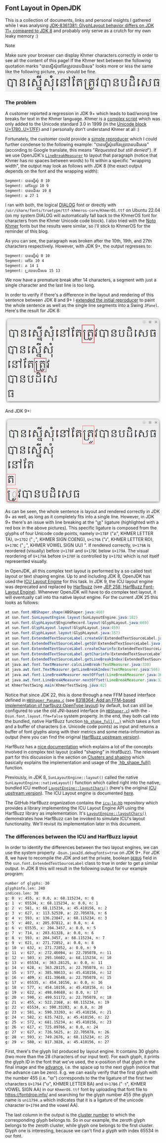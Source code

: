 ## Font Layout in OpenJDK

This is a collection of documents, links and personal insights I gathered while I was analysing [JDK-8361381: GlyphLayout behavior differs on JDK 11+ compared to JDK 8](https://bugs.openjdk.org/browse/JDK-8361381) and probably only serve as a crutch for my own leaky memory :)

> [!NOTE]
> Make sure your browser can display Khmer characters correctly in order to see all the content of this page! If the Khmer text between the following quotation marks "បានស្នើសុំនៅតែត្រូវបានបដិសេធ" looks more or less the same like the following picture, you should be fine.
> ![](./images/FullSentence.png)

### The problem

A customer reported a regression in JDK 9+ which leads to bad/wrong line breaks for text in the Khmer language. Khmer is a [complex script](https://en.wikipedia.org/wiki/Khmer_script) which was only added to the Unicode standard 3.0 in 1999 (in the [Unicode block U+1780..U+17FF](https://en.wikipedia.org/wiki/Khmer_(Unicode_block))) and I personally don't understand Khmer at all :)

Fortunately, the customer could provide a [simple reproducer](https://bugs.openjdk.org/secure/attachment/115218/KhmerTest.java) which I could further condense to the following example: "បានស្នើសុំនៅតែត្រូវបានបដិសេធ" (according to Google translate, this means "*Requested but still denied*"). If we use OpenJDK's [`LineBreakMeasurer`](https://docs.oracle.com/en/java/javase/24/docs/api/java.desktop/java/awt/font/LineBreakMeasurer.html) to layout that paragraph (notice that Khmer has no spaces between words) to fit within a specific "wrapping width", the output may look as follows with JDK 8 (the exact output depends on the font and the wrapping width):
```
Segment: បានស្នើសុំ 0 10
Segment: នៅតែត្រូវ 10 9
Segment: បានបដិសេ 19 8
Segment: ធ 27 1
```
I ran with both, the logical [DIALOG](https://docs.oracle.com/en/java/javase/24/docs/api/java.desktop/java/awt/Font.html#DIALOG) font or directly with `/usr/share/fonts/truetype/ttf-khmeros-core/KhmerOS.ttf` on Ubuntu 22.04 (on my system DIALOG will automatically fall back to the KhmerOS font for characters from the Khmer Unicode code block). I also tried with the [Noto Khmer](https://fonts.google.com/noto/specimen/Noto+Serif+Khmer) fonts but the results were similar, so I'll stick to KhmerOS for the reminder of this blog.

As you can see, the paragraph was broken after the 10th, 19th, and 27th characters respectively. However, with JDK 9+, the output regresses to:
```
Segment: បានស្នើសុំ 0 10
Segment: នៅតែ 10 4
Segment: ត 14 1
Segment: ្រូវបានបដិសេធ 15 13
```
We now have a premature break after 14 characters, a segment with just a single character and the last line is too long.

In order to verify if there's a difference in the layout and rendering of this sentence between JDK 8 and 9+ I [extended the initial reproducer](./src/java/KhmerTestSwing.java) to paint the whole sentence as well as the single line segments into a Swing `JPanel`. Here's the result for JDK 8:

![](./images/KhmerTestSwing_Corretto8.png)

And JDK 9+:

![](./images/KhmerTestSwing_Corretto21.png)

As can be seen, the whole sentence is layout and rendered correctly in JDK 9+ as well, as long as it completely fits into a single line. However, in JDK 9+ there's an issue with line breaking at the "ត្រូ" ligature (highlighted with a red box in the above pictures). This specific ligature is composed from the glyphs of four Unicode code  points, namely `U+178F` ("ត", KHMER LETTER TA), `U+17D2` ("្", KHMER SIGN COENG), `U+179A` ("រ", KHMER LETTER RO), `U+17BC` ("ូ", KHMER VOWEL SIGN UU) ". If rendered correctly, `U+179A` is reordered (visually) before `U+178F` and `U+17BC` below `U+179A`. The visual reordering of `U+179A` before `U+178F` is controlled by `U+17D2` which is not itself represented visually.

In OpenJDK, all this complex text layout is performed by a so called text layout or text shaping engine. Up to and including JDK 8, OpenJDK has used the [ICU Layout Engine](https://unicode-org.github.io/icu/userguide/layoutengine/) for this task. In JDK 9, the ICU layout engine was deprecated and replaced by [Harfbuzz](https://github.com/harfbuzz/harfbuzz) (see [JEP 258: HarfBuzz Font-Layout Engine](https://bugs.openjdk.org/browse/JDK-8064530)). Whenever OpenJDK will have to do complex text layout, it will eventually call into tha native layout engine. For the current JDK 25 this looks as follows:

```java
at sun.font.HBShaper.shape(HBShaper.java:460)
at sun.font.SunLayoutEngine.layout(SunLayoutEngine.java:182)
at sun.font.GlyphLayout$EngineRecord.layout(GlyphLayout.java:669)
at sun.font.GlyphLayout.layout(GlyphLayout.java:459)
at sun.font.GlyphLayout.layout(GlyphLayout.java:357)
at sun.font.ExtendedTextSourceLabel.createGV(ExtendedTextSourceLabel.java:333)
at sun.font.ExtendedTextSourceLabel.getGV(ExtendedTextSourceLabel.java:319)
at sun.font.ExtendedTextSourceLabel.createCharinfo(ExtendedTextSourceLabel.java:638)
at sun.font.ExtendedTextSourceLabel.getCharinfo(ExtendedTextSourceLabel.java:563)
at sun.font.ExtendedTextSourceLabel.getLineBreakIndex(ExtendedTextSourceLabel.java:486)
at java.awt.font.TextMeasurer.calcLineBreak(TextMeasurer.java:330)
at java.awt.font.TextMeasurer.getLineBreakIndex(TextMeasurer.java:566)
at java.awt.font.LineBreakMeasurer.nextOffset(LineBreakMeasurer.java:360)
at java.awt.font.LineBreakMeasurer.nextOffset(LineBreakMeasurer.java:329)
at KhmerTestSwing.main(KhmerTestSwing.java:82)
```

Notice that since JDK 22, this is done through a new FFM based interface defined in [`HBShaper_Panama.c`](https://github.com/openjdk/jdk/blob/jdk25/src/java.desktop/share/native/libfontmanager/HBShaper_Panama.c) (see [8318364: Add an FFM-based implementation of harfbuzz OpenType layout](https://bugs.openjdk.org/browse/JDK-8318364)) by default, but can still be configured to use the old JNI-based interface (in [`HBShaper.c`](https://github.com/openjdk/jdk/blob/jdk25/src/java.desktop/share/native/libfontmanager/HBShaper.c)) with the `-Dsun.font.layout.ffm=false` system property. In the end, they both call into the bundled, native HarfBuzz function [`hb_shape_full(..)`](https://github.com/openjdk/jdk/blob/6c48f4ed707bf0b15f9b6098de30db8aae6fa40f/src/java.desktop/share/native/libharfbuzz/hb-shape.cc#L127) which takes a font and a buffer of characters (i.e. Unicode code points) as input and returns a buffer of font glyphs along with their metrics and some meta-information as output (here you can find the original [HarfBuzz upstream version](https://github.com/harfbuzz/harfbuzz/blob/0a257b0188ce8b002b51d9955713cd7136ca4769/src/hb-shape.cc#L127)).

HarfBuzz has a [nice documentation](https://harfbuzz.github.io/index.html) which explains a lot of the concepts involved in complex text layout (called "shaping" in HrafBuzz). The relevant part for this discussion is the section on [Clusters and shaping](https://harfbuzz.github.io/clusters.html#clusters-and-shaping) which basically explains the implementation and usage of the [`hb_shape_full()](https://harfbuzz.github.io/harfbuzz-hb-shape.html#hb-shape-full) function.

Previously, in JDK 8, `SunLayoutEngine::layout()` called the native `SunLayoutEngine::nativeLayout()` function which called right into the native, bundled ICU method [`LayoutEngine::layoutChars()`](https://github.com/openjdk/jdk8u-dev/blob/89b85a8f5b0f8e4f7763cf9b4d15e051d6e9f43f/jdk/src/share/native/sun/font/layout/LayoutEngine.cpp#L553) (here's the original [ICU upstream version](https://github.com/unicode-org/icu/blob/8fbc9902bd2ec278ae471b8215cdcc2d1cf13555/source/layout/LayoutEngine.cpp#L442)). The ICU Layout engine is documented [here](https://unicode-org.github.io/icu/userguide/layoutengine/).

The GitHub HarfBuzz organization contains the [`icu-le-hb`](https://github.com/harfbuzz/icu-le-hb) repository which provides a library implementing the ICU Layout Engine API
using the HarfBuzz library as implementation. It's [`LayoutEngine::layoutChars()`](https://github.com/harfbuzz/icu-le-hb/blob/01b8e255d08a9ea2c2a0665f2b673fe9e71c7ec1/src/LayoutEngine.cpp#L180) demonstrates how HarfBuzz can be invoked to simulate ICU's layout functionality. We'll revisit its implementation later in this document.

### The differences between the ICU and HarfBuzz layout

In order to identify the differences between the two layout engines, we can use the system property `-Dsun.java2d.debugfonts=true` on JDK 9+. For JDK 8, we have to recompile the JDK and set the private, boolean [`DEBUG`](https://github.com/openjdk/jdk8u-dev/blob/89b85a8f5b0f8e4f7763cf9b4d15e051d6e9f43f/jdk/src/share/classes/sun/font/ExtendedTextSourceLabel.java#L640) field in the `sun.font.ExtendedTextSourceLabel` class to true in order to get a similar output. In JDK 8 this will result in the following output for our example program:

```
number of glyphs: 30
glyphinfo.len: 240
indices.len: 30
g: 0  v: 455, x: 0.0, a: 68.115234, n: 0
g: 1  v: 65534, x: 68.115234, a: 0.0, n: 1
g: 2  v: 581, x: 68.115234, a: 45.410156, n: 2
g: 3  v: 627, x: 113.52539, a: 22.705078, n: 6
g: 4  v: 593, x: 136.23047, a: 68.115234, n: 3
g: 5  v: 402, x: 205.07812, a: 0.0, n: 4
g: 6  v: 65535, x: 204.3457, a: 0.0, n: 5
g: 7  v: 714, x: 203.61328, a: 0.0, n: 6
g: 8  v: 593, x: 204.3457, a: 68.115234, n: 7
g: 9  v: 621, x: 271.72852, a: 0.0, n: 8
g: 10  v: 632, x: 271.72852, a: 0.0, n: 9
g: 11  v: 627, x: 272.46094, a: 22.705078, n: 11
g: 12  v: 503, x: 295.16602, a: 68.115234, n: 10
g: 13  v: 65534, x: 363.28125, a: 0.0, n: 11
g: 14  v: 628, x: 363.28125, a: 22.705078, n: 13
g: 15  v: 577, x: 385.98633, a: 45.410156, n: 12
g: 16  v: 409, x: 431.39648, a: 22.705078, n: 15
g: 17  v: 65535, x: 454.10156, a: 0.0, n: 16
g: 18  v: 577, x: 454.10156, a: 45.410156, n: 14
g: 19  v: 622, x: 498.04688, a: 0.0, n: 17
g: 20  v: 590, x: 499.51172, a: 22.705078, n: 18
g: 21  v: 455, x: 522.2168, a: 68.115234, n: 19
g: 22  v: 65534, x: 590.33203, a: 0.0, n: 20
g: 23  v: 581, x: 590.33203, a: 45.410156, n: 21
g: 24  v: 582, x: 635.7422, a: 45.410156, n: 22
g: 25  v: 572, x: 681.15234, a: 45.410156, n: 23
g: 26  v: 617, x: 725.09766, a: 0.0, n: 24
g: 27  v: 627, x: 726.5625, a: 22.705078, n: 26
g: 28  v: 593, x: 749.2676, a: 68.115234, n: 25
g: 29  v: 580, x: 817.3828, a: 45.410156, n: 27
```

First, there's the glyph list produced by layout engine. It contains 30 glyphs (two more than the 28 characters of our input text). For each glyph, it prints the glyph ID in the font that we've used, the x-position of that glyph in the final image and the [advance](https://docs.oracle.com/en/java/javase/24/docs/api/java.desktop/java/awt/font/GlyphMetrics.html#getAdvance()), i.e. the space up to the next glyph (notice that the advance can be zero). E.g. we can easily verify that the first glyph with the number 455 (i.e. "បា") corresponds to the the ligature of the first two characters `U+1794` ("ប", KHMER LETTER BA) and `U+17B6` ("ា", KHMER VOWEL SIGN AA) in our `KhmerOS.ttf` font by uploading that font file to https://fontdrop.info/ and searching for the glyph number 455 (the glyph name is `uni1794.a` which indicates that it is a ligature of the unicode character `U+1794` and the vowel AA).

The last column in the output is the [cluster number](https://harfbuzz.github.io/clusters.html#clusters-and-shaping) to which the corresponding glyph belongs to. So in our example, the zeroth glyph belongs to the zeroth cluster, while glyph one belongs to the first cluster. Glyph one is interesting, because we can't find a glyph with index 65534 in our font.

